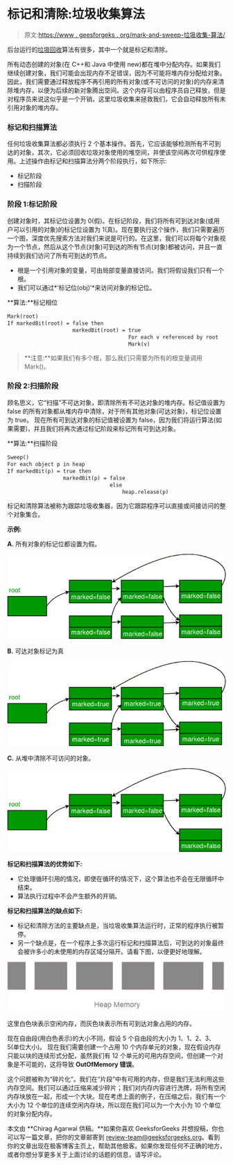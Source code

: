 # 标记和清除:垃圾收集算法

> 原文:[https://www . geesforgeks . org/mark-and-sweep-垃圾收集-算法/](https://www.geeksforgeeks.org/mark-and-sweep-garbage-collection-algorithm/)

后台运行的[垃圾回收](https://www.geeksforgeeks.org/garbage-collection-java/)算法有很多，其中一个就是标记和清除。

所有动态创建的对象(在 C++和 Java 中使用 new)都在堆中分配内存。如果我们继续创建对象，我们可能会出现内存不足错误，因为不可能将堆内存分配给对象。因此，我们需要通过释放程序不再引用的所有对象(或不可访问的对象)的内存来清除堆内存，以便为后续的新对象腾出空间。这个内存可以由程序员自己释放，但是对程序员来说这似乎是一个开销，这里垃圾收集来拯救我们，它会自动释放所有未引用对象的堆内存。

### 标记和扫描算法

任何垃圾收集算法都必须执行 2 个基本操作。首先，它应该能够检测所有不可到达的对象，其次，它必须回收垃圾对象使用的堆空间，并使该空间再次可供程序使用。上述操作由标记和扫描算法分两个阶段执行，如下所示:

*   标记阶段
*   扫描阶段

### 阶段 1:标记阶段

创建对象时，其标记位设置为 0(假)。在标记阶段，我们将所有可到达对象(或用户可以引用的对象)的标记位设置为 1(真)。现在要执行这个操作，我们只需要遍历一个图，深度优先搜索方法对我们来说是可行的。在这里，我们可以将每个对象视为一个节点，然后从这个节点(对象)可到达的所有节点(对象)都被访问，并且一直持续到我们访问了所有可到达的节点。

*   根是一个引用对象的变量，可由局部变量直接访问。我们将假设我们只有一个根。
*   我们可以通过*‘标记位(obj)’*来访问对象的标记位。

**算法:**标记相位

```
Mark(root)
If markedBit(root) = false then
                     markedBit(root) = true
                                       For each v referenced by root
                                       Mark(v)
```

> **注意:**如果我们有多个根，那么我们只需要为所有的根变量调用 Mark()。

### 阶段 2:扫描阶段

顾名思义，它“扫描”不可达对象，即清除所有不可达对象的堆内存。标记值设置为 false 的所有对象都从堆内存中清除，对于所有其他对象(可达对象)，标记位设置为 true。
现在所有可到达对象的标记值被设置为 false，因为我们将运行算法(如果需要)，并且我们将再次通过标记阶段来标记所有可到达对象。

**算法:**扫描阶段

```
Sweep()
For each object p in heap
If markedBit(p) = true then
                  markedBit(p) = false
                                 else
                                     heap.release(p)
```

标记和清除算法被称为跟踪垃圾收集器，因为它跟踪程序可以直接或间接访问的整个对象集合。

**示例:**

**A.** 所有对象的标记位都设置为假。

![M&S_Fig1](img/09a7add0fa5993ae15e5b02c0e64b3de.png)

**B.** 可达对象标记为真

![M&S_Fig2](img/42b69d2a8beb53c20b3e3dc7c20d30fd.png)

**C.** 从堆中清除不可访问的对象。

![M&S_Fig3](img/4c3854ca0f4aeb037ccc35fac289b47d.png)

**标记和扫描算法的优势如下:**

*   它处理循环引用的情况，即使在循环的情况下，这个算法也不会在无限循环中结束。
*   算法执行过程中不会产生额外的开销。

**标记和扫描算法的缺点如下:**

*   标记和清除方法的主要缺点是，当垃圾收集算法运行时，正常的程序执行被暂停。
*   另一个缺点是，在一个程序上多次运行标记和扫描算法后，可到达的对象最终会被许多小的未使用的内存区域分隔开。请看下图，以便更好地理解。

![HeapMemory](img/cc1dc5ac271a738664b1d7b2e777b424.png)

这里白色块表示空闲内存，而灰色块表示所有可到达对象占用的内存。

现在自由段(用白色表示)的大小不同，假设 5 个自由段的大小为 1、1、2、3、5(单位大小)。
现在我们需要创建一个占用 10 个内存单元的对象，现在假设内存只能以块的连续形式分配，虽然我们有 12 个单元的可用内存空间，但创建一个对象是不可能的，这将导致 **OutOfMemory 错误**。

这个问题被称为“碎片化”。我们在“片段”中有可用的内存，但是我们无法利用这些内存空间。我们可以通过压缩来减少碎片；我们对内存内容进行洗牌，将所有空闲内存块放在一起，形成一个大块。现在考虑上面的例子，在压缩之后，我们有一个大小为 12 个单位的连续空闲内存块，所以现在我们可以为一个大小为 10 个单位的对象分配内存。

本文由 **Chirag Agarwal 供稿。**如果你喜欢 GeeksforGeeks 并想投稿，你也可以写一篇文章，把你的文章邮寄到 review-team@geeksforgeeks.org。看到你的文章出现在极客博客主页上，帮助其他极客。如果你发现任何不正确的地方，或者你想分享更多关于上面讨论的话题的信息，请写评论。